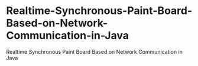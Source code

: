 # Realtime-Synchronous-Paint-Board-Based-on-Network-Communication-in-Java
Realtime Synchronous Paint Board Based on Network Communication in Java
